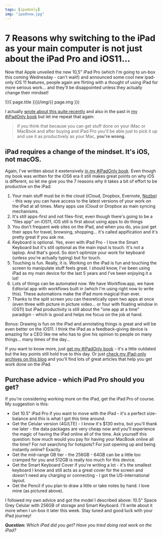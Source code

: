 ```yaml
---
tags: [ipadonly]
img: "ipadnow.jpg"
---
```


# 7 Reasons why switching to the iPad as your main computer is not just about the iPad Pro and iOS11...

Now that Apple unveiled the new 10,5" iPad Pro (which I'm going to un-box this coming Wednesday - can't wait!) and announced some cool new ipad-only iOS 11 features, people again are flirting with a thought of using iPad for more serious work... and they'll be disappointed unless they actually change their mindset!

<!--More-->

![{{ page.title }}](/img/{{ page.img }})

I actually [wrote about this quite recently](https://sliwinski.com/tablet-works) and also in the past in [my #iPadOnly book][o] but let me repeat that again:

> if you think that because you can get stuff done on your iMac or MacBook and after buying and iPad Pro you'll be able just to pick it up and use it as productively as your Mac, **you're wrong**.

## iPad requires a change of the mindset. It's iOS, not macOS.

Again, I've written about it exetensively [in my #iPadOnly book][o]. Even though my book was written for the iOS6 era it still makes great points on why iOS is different, so let me give you the 7 reasons why it takes a bit of effort to be productive on the iPad:

1. Your main stuff must be in the cloud (iCloud, Dropbox, Evernote, [Nozbe][n]) - this way you can have access to the latest versions of your work on the iPad at all times. Many apps use iCloud or Dropbox as main syncing mechanisms.
2. It's still apps-first and not files-first, even though there's going to be a "files app" on iOS11, iOS still is first about using apps to do things
3. You don't frequent web sites on the iPad, and when you do, you just get their apps for travel, browsing, shopping... it's called appification and it's pretty great if you ask me.
4. Keyboard is optional. Yes, even with iPad Pro - I love the Smart Keyboard but it's still optional as the main input is touch. It's not a laptop. And that's good. So don't optimize your work for keyboard (unless you're actually typing) but for touch.
5. Touching is fun. Really, it is. Working on the iPad is fun and touching the screen to manipulate stuff feels great. I should know, I've been using iPad as my main device for the last 5 years and I've been enjoying it a lot!
6. Lots of things can be automated now. We have Workflow.app, we have Editorial app with workflows built in (which I'm using right now to write this). These automations make the iPad more magical than ever.
7. Thanks to the split screen you can theoretically open two apps at once (even three with picture in picture video... or four with floating window in iOS11) but iPad productivity is still about the "one app at a time" paradigm - which is good and helps me focus on the job at hand.

Bonus: Drawing is fun on the iPad and annotating things is great and will be even better on the iOS11. I think the iPad as a feedback-giving device is amazing for a CEO like me who has to give his opinion to people on many things... many times of the day...

If you want to know more, just [get my #iPadOnly book][o] - it's a little outdated but the key points still hold true to this day. Or just [check my iPad-only archives on this blog](/ipadonly) and you'll find lots of great articles that help you get work done on the iPad.

## Purchase advice - which iPad Pro should you get?

If you're considering working more on the iPad, get the iPad Pro of course. My suggestion is this:

* Get 10.5" iPad Pro if you want to move with the iPad - it's a perfect size-balance and this is what I got this time around.
* Get the Celular version (4G/LTE) - I know it's $130 extra, but you'll thank me later - the data packages are very cheap now and you'll experience the magic of having the iPad online all of the time. Ask yourself this question: how much would you pay for having your MacBook online all the time? For not searching for hotspots? For just opening up and being instantly online? Exactly.
* Get the mid-range GB tier - the 256GB - 64GB can be a little too cramped for you and 512GB is really too much for this device.
* Get the Smart Keyboard Cover if you're writing a lot - it's the smallest keyboard I know and still acts as a great cover for the screen and doesn't need any charging or connecting - I got the US-international layout.
* Get the Pencil if you plan to draw a little or take notes by hand. I love mine (as pictured above).

I followed my own advice and got the model I described above: 10.5" Space Grey Celular with 256GB of storage and Smart Keyboard. I'll write about it more when I un-box it later this week. Stay tuned and good luck with your iPad journey!

***Question:*** *Which iPad did you get? Have you tried doing real work on the iPad?*

[d]: http://db.tt/kD7Liux
[t]: https://twitter.com/MSliwinski
[p]: /podcast
[n]: https://michael.gratis/nozbe
[r]: https://michael.gratis/radex
[i]: https://michael.gratis/thepodcast
[o]: https://michael.gratis/ipadonly

[pm]: http://productivemag.com/
